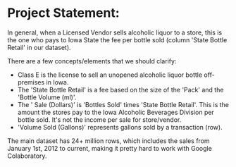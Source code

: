 # Project Statement:
In general, when a Licensed Vendor sells alcoholic liquor to a store, this is the one who pays to Iowa State the fee per bottle sold (column 'State Bottle Retail' in our dataset).

There are a few concepts/elements that we should clarify:
- Class E is the license to sell an unopened alcoholic liquor bottle off-premises in Iowa.
- The 'State Bottle Retail' is a fee based on the size of the 'Pack' and the 'Bottle Volume (ml)'.
- The ' Sale (Dollars)' is 'Bottles Sold' times 'State Bottle Retail'. This is the amount the stores pay to the Iowa Alcoholic Beverages Division per bottle sold. It's not the income per sale for store/vendor.
- 'Volume Sold (Gallons)' represents gallons sold by a transaction (row).

The main dataset has 24+ million rows, which includes the sales from January 1st, 2012 to current, making it pretty hard to work with Google Colaboratory.

